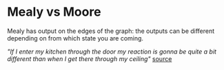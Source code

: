 # Mealy vs Moore

Mealy has output on the edges of the graph: the outputs can be different depending on from which state you are coming.

_"If I enter my kitchen through the door my reaction is gonna be quite a bit different than when I get there through my ceiling"_ [source](https://www.youtube.com/watch?v=vwJT2njv6rM)